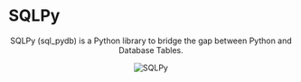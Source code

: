 
# SQLPy



<p align="center">
    SQLPy (sql_pydb) is a Python library to bridge the gap between Python and Database Tables. 
</p>

<p align="center">
  <img src="https://github.com/dwarakhnv/SQLPy/media/sql_pydb_logo.png?raw=true" alt="SQLPy"/>
</p>
<br>






